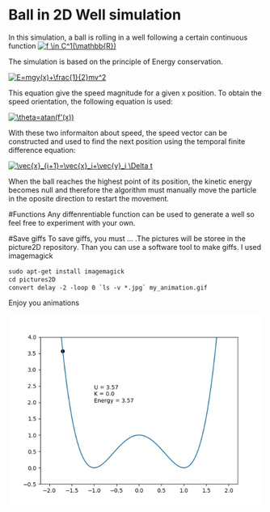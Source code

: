 # Ball in 2D Well simulation

In this simulation, a ball is rolling in a well following a certain continuous function 
<a href="http://www.codecogs.com/eqnedit.php?latex=f&space;\in&space;C^1(\mathbb{R})" target="_blank"><img src="http://latex.codecogs.com/gif.latex?f&space;\in&space;C^1(\mathbb{R})" title="f \in C^1(\mathbb{R})" /></a>

The simulation is based on the principle of Energy conservation. 

<a href="http://www.codecogs.com/eqnedit.php?latex=E=mgy(x)&plus;\frac{1}{2}mv^2" target="_blank"><img src="http://latex.codecogs.com/gif.latex?E=mgy(x)&plus;\frac{1}{2}mv^2" title="E=mgy(x)+\frac{1}{2}mv^2" /></a>

This equation give the speed magnitude for a given x position. To obtain the speed orientation, the following equation is used:

<a href="http://www.codecogs.com/eqnedit.php?latex=\theta=atan(f'(x))" target="_blank"><img src="http://latex.codecogs.com/gif.latex?\theta=atan(f'(x))" title="\theta=atan(f'(x))" /></a>

With these two informaiton about speed, the speed vector can be constructed and used to find the next position using the temporal finite difference equation:

<a href="http://www.codecogs.com/eqnedit.php?latex=\vec{x}_{i&plus;1}=\vec{x}_i&plus;\vec{v}_i&space;\Delta&space;t" target="_blank"><img src="http://latex.codecogs.com/gif.latex?\vec{x}_{i&plus;1}=\vec{x}_i&plus;\vec{v}_i&space;\Delta&space;t" title="\vec{x}_{i+1}=\vec{x}_i+\vec{v}_i \Delta t" /></a>

When the ball reaches the highest point of its position, the kinetic energy becomes null and therefore the algorithm must manually move the
particle in the oposite direction to restart the movement.


#Functions
Any diffenrentiable function can be used to generate a well so feel free to experiment with your own.

#Save giffs
To save giffs, you must ... .The pictures will be storee in the picture2D repository. Than you can use a software tool to make giffs.
I used imagemagick
```
sudo apt-get install imagemagick
cd pictures2D
convert delay -2 -loop 0 `ls -v *.jpg` my_animation.gif 
```

Enjoy you animations

![Alt Text](https://github.com/gablabc/Numerical_Physics/blob/master/finite_diff/Puit2D/pictures2D/anim.gif)
